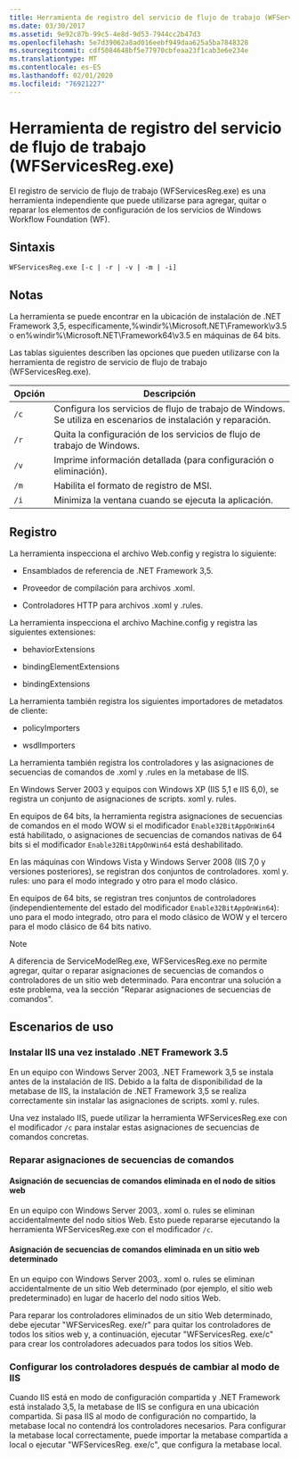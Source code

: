 ```yaml
---
title: Herramienta de registro del servicio de flujo de trabajo (WFServicesReg.exe)
ms.date: 03/30/2017
ms.assetid: 9e92c87b-99c5-4e8d-9d53-7944cc2b47d3
ms.openlocfilehash: 5e7d39062a8ad016eebf949daa625a5ba7848328
ms.sourcegitcommit: cdf5084648bf5e77970cbfeaa23f1cab3e6e234e
ms.translationtype: MT
ms.contentlocale: es-ES
ms.lasthandoff: 02/01/2020
ms.locfileid: "76921227"
---
```

# <a name="workflow-service-registration-tool-wfservicesregexe"></a>Herramienta de registro del servicio de flujo de trabajo (WFServicesReg.exe)
El registro de servicio de flujo de trabajo (WFServicesReg.exe) es una herramienta independiente que puede utilizarse para agregar, quitar o reparar los elementos de configuración de los servicios de Windows Workflow Foundation (WF).  
  
## <a name="syntax"></a>Sintaxis  
  
```console  
WFServicesReg.exe [-c | -r | -v | -m | -i]  
```  
  
## <a name="remarks"></a>Notas  
 La herramienta se puede encontrar en la ubicación de instalación de .NET Framework 3,5, específicamente,%windir%\Microsoft.NET\Framework\v3.5 o en%windir%\Microsoft.NET\Framework64\v3.5 en máquinas de 64 bits.  
  
 Las tablas siguientes describen las opciones que pueden utilizarse con la herramienta de registro de servicio de flujo de trabajo (WFServicesReg.exe).  
  
|Opción|Descripción|  
|------------|-----------------|  
|`/c`|Configura los servicios de flujo de trabajo de Windows. Se utiliza en escenarios de instalación y reparación.|  
|`/r`|Quita la configuración de los servicios de flujo de trabajo de Windows.|  
|`/v`|Imprime información detallada (para configuración o eliminación).|  
|`/m`|Habilita el formato de registro de MSI.|  
|`/i`|Minimiza la ventana cuando se ejecuta la aplicación.|  
  
## <a name="registration"></a>Registro  
 La herramienta inspecciona el archivo Web.config y registra lo siguiente:  
  
- Ensamblados de referencia de .NET Framework 3,5.  
  
- Proveedor de compilación para archivos .xoml.  
  
- Controladores HTTP para archivos .xoml y .rules.  
  
 La herramienta inspecciona el archivo Machine.config y registra las siguientes extensiones:  
  
- behaviorExtensions  
  
- bindingElementExtensions  
  
- bindingExtensions  
  
 La herramienta también registra los siguientes importadores de metadatos de cliente:  
  
- policyImporters  
  
- wsdlImporters  
  
 La herramienta también registra los controladores y las asignaciones de secuencias de comandos de .xoml y .rules en la metabase de IIS.  
  
 En Windows Server 2003 y equipos con Windows XP (IIS 5,1 e IIS 6,0), se registra un conjunto de asignaciones de scripts. xoml y. rules.  
  
 En equipos de 64 bits, la herramienta registra asignaciones de secuencias de comandos en el modo WOW si el modificador `Enable32BitAppOnWin64` está habilitado, o asignaciones de secuencias de comandos nativas de 64 bits si el modificador `Enable32BitAppOnWin64` está deshabilitado.  
  
 En las máquinas con Windows Vista y Windows Server 2008 (IIS 7,0 y versiones posteriores), se registran dos conjuntos de controladores. xoml y. rules: uno para el modo integrado y otro para el modo clásico.  
  
 En equipos de 64 bits, se registran tres conjuntos de controladores (independientemente del estado del modificador `Enable32BitAppOnWin64`): uno para el modo integrado, otro para el modo clásico de WOW y el tercero para el modo clásico de 64 bits nativo.  
  
> [!NOTE]
> A diferencia de ServiceModelReg.exe, WFServicesReg.exe no permite agregar, quitar o reparar asignaciones de secuencias de comandos o controladores de un sitio web determinado. Para encontrar una solución a este problema, vea la sección "Reparar asignaciones de secuencias de comandos".  
  
## <a name="usage-scenarios"></a>Escenarios de uso  
  
### <a name="installing-iis-after-net-framework-35-is-installed"></a>Instalar IIS una vez instalado .NET Framework 3.5  
 En un equipo con Windows Server 2003, .NET Framework 3,5 se instala antes de la instalación de IIS. Debido a la falta de disponibilidad de la metabase de IIS, la instalación de .NET Framework 3,5 se realiza correctamente sin instalar las asignaciones de scripts. xoml y. rules.  
  
 Una vez instalado IIS, puede utilizar la herramienta WFServicesReg.exe con el modificador `/c` para instalar estas asignaciones de secuencias de comandos concretas.  
  
### <a name="repairing-the-scriptmaps"></a>Reparar asignaciones de secuencias de comandos  
  
#### <a name="scriptmap-deleted-under-web-sites-node"></a>Asignación de secuencias de comandos eliminada en el nodo de sitios web  
 En un equipo con Windows Server 2003,. xoml o. rules se eliminan accidentalmente del nodo sitios Web. Esto puede repararse ejecutando la herramienta WFServicesReg.exe con el modificador `/c`.  
  
#### <a name="scriptmap-deleted-under-a-particular-web-site"></a>Asignación de secuencias de comandos eliminada en un sitio web determinado  
 En un equipo con Windows Server 2003,. xoml o. rules se eliminan accidentalmente de un sitio Web determinado (por ejemplo, el sitio web predeterminado) en lugar de hacerlo del nodo sitios Web.  
  
 Para reparar los controladores eliminados de un sitio Web determinado, debe ejecutar "WFServicesReg. exe/r" para quitar los controladores de todos los sitios web y, a continuación, ejecutar "WFServicesReg. exe/c" para crear los controladores adecuados para todos los sitios Web.  
  
### <a name="configuring-handlers-after-switching-iis-mode"></a>Configurar los controladores después de cambiar al modo de IIS  
 Cuando IIS está en modo de configuración compartida y .NET Framework está instalado 3,5, la metabase de IIS se configura en una ubicación compartida. Si pasa IIS al modo de configuración no compartido, la metabase local no contendrá los controladores necesarios. Para configurar la metabase local correctamente, puede importar la metabase compartida a local o ejecutar "WFServicesReg. exe/c", que configura la metabase local.
